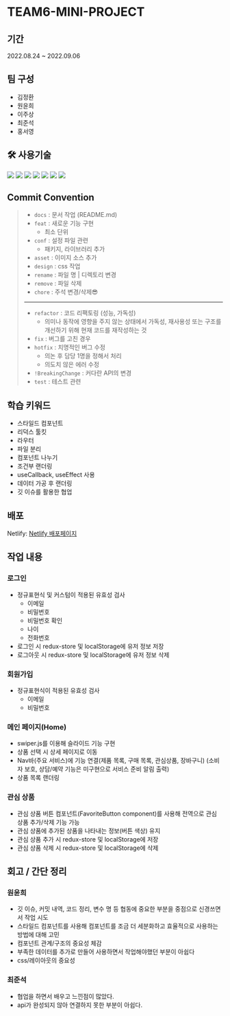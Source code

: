 # TEAM6-MINI-PROJECT

## 기간

2022.08.24 ~ 2022.09.06

## 팀 구성

- 김정환
- 원윤희
- 이주상
- 최준석
- 홍서영

## 🛠 사용기술

<img src="https://img.shields.io/badge/Javascript-F7DF1E?style=flat&logo=Javascript&logoColor=white"/>
<img src="https://img.shields.io/badge/React-61DAFB?style=flat&logo=React&logoColor=white"/>
<img src="https://img.shields.io/badge/styled-components-DB7093?style=flat&logo=styled-components&logoColor=white"/>
<img src="https://img.shields.io/badge/Vite-646CFF?style=flat&logo=Vite&logoColor=white"/>
<img src="https://img.shields.io/badge/axios-5A29E4?style=flat&logo=axios&logoColor=white"/>
<img src="https://img.shields.io/badge/Redux-Toolkit-764ABC?style=flat&logo=Redux&logoColor=white"/>
<img src="https://img.shields.io/badge/react-icons-E91E63?style=flat&logo=React&logoColor=white"/>

## Commit Convention

> - `docs` : 문서 작업 (README.md)
> - `feat` : 새로운 기능 구현
>   - 최소 단위
> - `conf` : 설정 파일 관련
>   - 패키지, 라이브러리 추가
> - `asset` : 이미지 소스 추가
> - `design` : css 작업
> - `rename` : 파일 명 | 디렉토리 변경
> - `remove` : 파일 삭제
> - `chore` :  주석 변경/삭제😎
>
>  ---
>
> - `refactor` : 코드 리팩토링 (성능, 가독성)
>   - 의미나 동작에 영향을 주지 않는 상태에서 가독성, 재사용성 또는 구조를 개선하기 위해 현재 코드를 재작성하는 것
> - `fix` : 버그를 고친 경우
> - `hotfix` : 치명적인 버그 수정
>   - 의논 후 담당 1명을 정해서 처리
>   - 의도치 않은 에러 수정
> - `!BreakingChange` : 커다란 API의 변경
> - `test` : 테스트 관련

## 학습 키워드
- 스타일드 컴포넌트
- 리덕스 툴킷
- 라우터
- 파일 분리
- 컴포넌트 나누기
- 조건부 랜더링
- useCallback, useEffect 사용
- 데이터 가공 후 랜더링
- 깃 이슈를 활용한 협업

## 배포

Netlify: [Netlify 배포페이지](https://idyllic-pothos-a052f5.netlify.app)

## 작업 내용

### 로그인
- 정규표현식 및 커스텀이 적용된 유효성 검사
	- 이메일
   	- 비밀번호
   	- 비밀번호 확인
   	- 나이
   	- 전화번호
- 로그인 시 redux-store 및 localStorage에 유저 정보 저장
- 로그아웃 시 redux-store 및 localStorage에 유저 정보 삭제

### 회원가입
- 정규표현식이 적용된 유효성 검사
	- 이메일
   	- 비밀번호

### 메인 페이지(Home)
- swiper.js를 이용해 슬라이드 기능 구현
- 상품 선택 시 상세 페이지로 이동
- Nav바(주요 서비스)에 기능 연결(제품 목록, 구매 목록, 관심상품, 장바구니)
(소비자 보호, 상담/예약 기능은 미구현으로 서비스 준비 알림 출력)
- 상품 목록 랜더링

### 관심 상품
- 관심 상품 버튼 컴포넌트(FavoriteButton component)를 사용해 전역으로 관심 상품 추가/삭제 기능 가능
- 관심 상품에 추가된 상품을 나타내는 정보(버튼 색상) 유지
- 관심 상품 추가 시 redux-store 및 localStorage에 저장
- 관심 상품 삭제 시 redux-store 및 localStorage에 삭제

## 회고 / 간단 정리

### 원윤희
- 깃 이슈, 커밋 내역, 코드 정리, 변수 명 등 협동에 중요한 부분을 중점으로 신경쓰면서 작업 시도
- 스타일드 컴포넌트를 사용해 컴포넌트를 조금 더 세분화하고 효율적으로 사용하는 방법에 대해 고민
- 컴포넌트 관계/구조의 중요성 체감
- 부족한 데이터를 추가로 만들어 사용하면서 작업해야했던 부분이 아쉽다
- css/레이아웃의 중요성

### 최준석
- 협업을 하면서 배우고 느낀점이 많았다.
- api가 완성되지 않아 연결하지 못한 부분이 아쉽다.